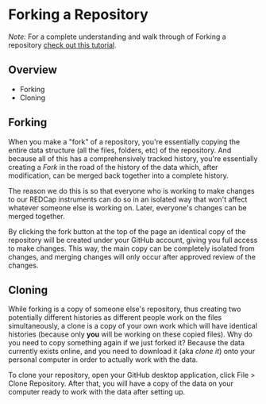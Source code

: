 # Forking a Repository

*Note:* For a complete understanding and walk through of Forking a repository
[check out this tutorial](https://help.github.com/en/github/getting-started-with-github/fork-a-repo).

## Overview

- Forking
- Cloning

## Forking

When you make a "fork" of a repository, you're essentially copying the entire
data structure (all the files, folders, etc) of the repository. And because
all of this has a comprehensively tracked history, you're essentially creating
a *Fork* in the road of the history of the data which, after modification, can
be merged back together into a complete history.

The reason we do this is so that everyone who is working to make changes to
our REDCap instruments can do so in an isolated way that won't affect whatever
someone else is working on. Later, everyone's changes can be merged together.

By clicking the fork button at the top of the page an identical copy of the
repository will be created under your GitHub account, giving you full access
to make changes. This way, the main copy can be completely isolated from
changes, and merging changes will only occur after approved review of the
changes.

## Cloning

While forking is a copy of someone else's repository, thus creating two
potentially different histories as different people work on the files
simultaneously, a clone is a copy of your own work which will have identical
histories (because only **you** will be working on these copied files). Why do
you need to copy something again if we just forked it? Because the data
currently exists online, and you need to download it (aka *clone it*) onto
your personal computer in order to actually work with the data.

To clone your repository, open your GitHub desktop application, click File \>
Clone Repository. After that, you will have a copy of the data on your
computer ready to work with the data after setting up.
